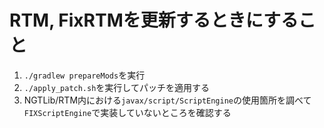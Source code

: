 # RTM, FixRTMを更新するときにすること

1. `./gradlew prepareMods`を実行
1. `./apply_patch.sh`を実行してパッチを適用する
1. NGTLib/RTM内における`javax/script/ScriptEngine`の使用箇所を調べて`FIXScriptEngine`で実装していないところを確認する
